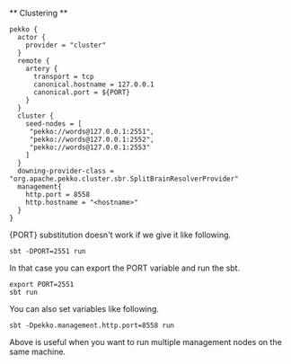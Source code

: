 ** Clustering **

```
pekko {
  actor {
    provider = "cluster"
  } 
  remote {
    artery {
      transport = tcp
      canonical.hostname = 127.0.0.1
      canonical.port = ${PORT}
    }
  }
  cluster {
    seed-nodes = [
     "pekko://words@127.0.0.1:2551",
     "pekko://words@127.0.0.1:2552",
     "pekko://words@127.0.0.1:2553"
    ]
  }
  downing-provider-class = "org.apache.pekko.cluster.sbr.SplitBrainResolverProvider"
  management{
    http.port = 8558
    http.hostname = "<hostname>"
  }
}
```
{PORT} substitution doesn't work if we give it like following.
```
sbt -DPORT=2551 run
```
In that case you can export the PORT variable and run the sbt.
```
export PORT=2551
sbt run
```

You can also set variables like following.
```
sbt -Dpekko.management.http.port=8558 run
```
Above is useful when you want to run multiple management nodes on the same machine.

